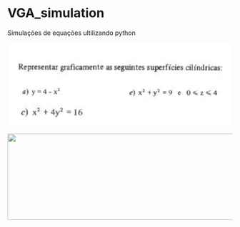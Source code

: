 # VGA_simulation
Simulações de equações ultilizando python

![](https://raw.githubusercontent.com/dannielcristie/VGA_simulation/master/questoes.jpeg)

<img src="VGA_simulation\questoes.jpeg" width="522" height="194">